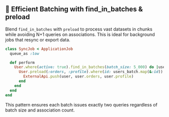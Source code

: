 ## 🔄 Efficient Batching with find_in_batches & preload

Blend `find_in_batches` with `preload` to process vast datasets in chunks while avoiding N+1 queries on associations. This is ideal for background jobs that resync or export data.

```ruby
class SyncJob < ApplicationJob
  queue_as :low

  def perform
    User.where(active: true).find_in_batches(batch_size: 5_000) do |users_batch|
      User.preload(:orders, :profile).where(id: users_batch.map(&:id)).each do |user|
        ExternalApi.push(user, user.orders, user.profile)
      end
    end
  end
end
```

This pattern ensures each batch issues exactly two queries regardless of batch size and association count.